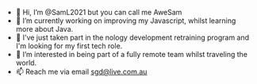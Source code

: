 - 👋 Hi, I’m @SamL2021 but you can call me AweSam
- 🌱 I’m currently working on improving my Javascript, whilst learning more about Java.
- 💞 I've just taken part in the nology development retraining program and I'm looking for my first tech role.
- 👀 I’m interested in being part of a fully remote team whilst traveling the world.
- 📫 Reach me via email sgd@live.com.au

<!---
SamL2021/SamL2021 is a ✨ special ✨ repository because its `README.md` (this file) appears on your GitHub profile.
You can click the Preview link to take a look at your changes.
--->

